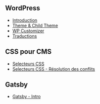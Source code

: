 ## WordPress

- [Introduction](./wp/introduction)
- [Theme & Child Theme](./wp/theme)
- [WP Customizer](./wp/customizer)
- [Traductions](./wp/traduction)

## CSS pour CMS

- [Selecteurs CSS](./css/css-selecteurs)
- [Selecteurs CSS - Résolution des conflits](./css/css-specificite)

## Gatsby

- [Gatsby - Intro](./gatsby/intro)
<!---

## WooCommerce

- [CSS - Introduction](./css/premiers-pas)
- [Box Model](./css/box-model)
- [Couleurs](./css/couleurs)
- [Typographie](./css/typographie)

- [RWD](./css/rwd)

- [Flexbox](./css/flexbox)
- [Grid](./css/grid)
- [Position & z-index](./css/position-z-index)
  -->
